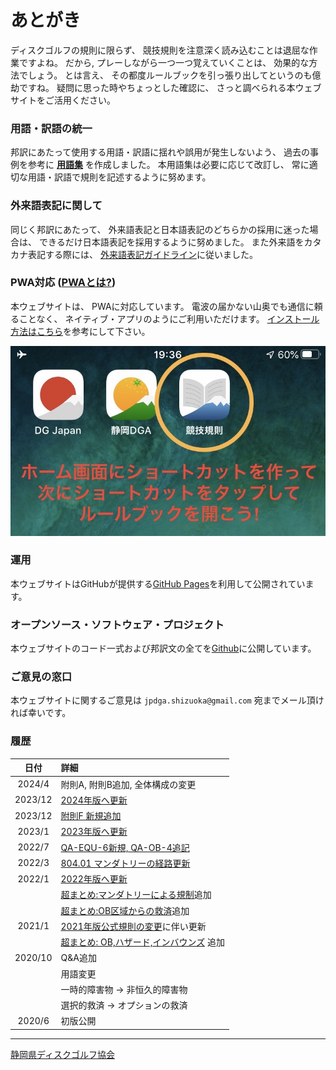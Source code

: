 # あとがき

ディスクゴルフの規則に限らず、
競技規則を注意深く読み込むことは退屈な作業ですよね。
だから, プレーしながら一つ一つ覚えていくことは、
効果的な方法でしょう。
とは言え、
その都度ルールブックを引っ張り出してというのも億劫ですね。
疑問に思った時やちょっとした確認に、
さっと調べられる本ウェブサイトをご活用ください。

### 用語・訳語の統一

邦訳にあたって使用する用語・訳語に揺れや誤用が発生しないよう、
過去の事例を参考に **[用語集](https://docs.google.com/spreadsheets/d/e/2PACX-1vQ5bGuT0Piscjuthjf0udY5EARWtE3XljtIAoW1xj8yB_MgsbG22cyGpG0zIHytpV90yDXo2cmR-fOv/pubhtml)** を作成しました。
本用語集は必要に応じて改訂し、
常に適切な用語・訳語で規則を記述するように努めます。

### 外来語表記に関して

同じく邦訳にあたって、
外来語表記と日本語表記のどちらかの採用に迷った場合は、
できるだけ日本語表記を採用するように努めました。
また外来語をカタカナ表記する際には、
[外来語表記ガイドライン](https://www.jtca.org/standardization/katakana_guide_3_20171222.pdf)に従いました。

### PWA対応 ([PWAとは?](https://www.google.com/search?q=PWA%E3%81%A8%E3%81%AF))

本ウェブサイトは、
PWAに対応しています。
電波の届かない山奥でも通信に頼ることなく、
ネイティブ・アプリのようにご利用いただけます。
[インストール方法はこちら](https://support.google.com/chrome/answer/9658361?hl=ja)を参考にして下さい。

![ホーム画面のショートカット](assets/img/shortcut.jpg)

### 運用

本ウェブサイトはGitHubが提供する[GitHub Pages](https://pages.github.com)を利用して公開されています。

### オープンソース・ソフトウェア・プロジェクト

本ウェブサイトのコード一式および邦訳文の全てを[Github](https://github.com/jpdga-shizuoka/rules)に公開しています。

### ご意見の窓口

本ウェブサイトに関するご意見は `jpdga.shizuoka@gmail.com` 宛までメール頂ければ幸いです。

### 履歴

|   日付   | 詳細
|:-------:|:---------
| 2024/4 | 附則A, 附則B追加, 全体構成の変更
| 2023/12  | [2024年版へ更新](https://drive.google.com/file/d/1boR4HMhim6qYjtv6jsai1r2QLZv4tUoS/view)
| 2023/12 | [附則F 新規追加](https://drive.google.com/file/d/1pqpwrATw00Vn5M8o2lb5KQckR_As1M9E/view)
| 2023/1  | [2023年版へ更新](https://docs.google.com/presentation/d/e/2PACX-1vRQKajZr0Ye-F5OrV6IqhB38CLAZqR4_dsFH_J4EXrgopZ83imYkrmh1MvLdnoB-Hw9EiXG8ktZnCPp/pub)
| 2022/7  | [QA-EQU-6新規, QA-OB-4追記](https://docs.google.com/presentation/d/e/2PACX-1vTthFMtBpyAmGyR3ULy5AvBBP1a3TISowM7VX-mLhuEuiNR9jweezvG9yboayfsQi7aDIq5v0HY9OMC/pub?start=false&loop=false&delayms=3000)
| 2022/3  | [804.01 マンダトリーの経路更新](https://docs.google.com/presentation/d/e/2PACX-1vSiGej3PzUmYvI-gD5ylHzCo_ixT3W7UpntrLrqsZIOx-D4vW0lrYNmKDUuzqFqYXMyM4t_2wPDdwjV/pub?start=false&loop=false&delayms=3000)
| 2022/1  | [2022年版へ更新](https://docs.google.com/presentation/d/e/2PACX-1vRvDwv6ThGpV3tHZipAZ0m_BtGrZu2tNZfGRW7YJUIgbGo4MQuu0MWdwRfGlxehqsO8McxybQdY2RCf/pub)
|         | [超まとめ:マンダトリーによる規制](mandatory)追加
|         | [超まとめ:OB区域からの救済](relief-from-ob)追加
| 2021/1  | [2021年版公式規則の変更](https://www.pdga.com/news/updates-coming-pdga-official-rules-disc-golf-competition-manual-2021)に伴い更新
|         | [超まとめ: OB,ハザード,インバウンズ](obhazardinbounds) 追加
| 2020/10 | Q&A追加
|         | 用語変更
|         | 一時的障害物 -> 非恒久的障害物
|         | 選択的救済 -> オプションの救済
|  2020/6 | 初版公開

---

[静岡県ディスクゴルフ協会](https://jpdga-shizuoka.github.io/home)

